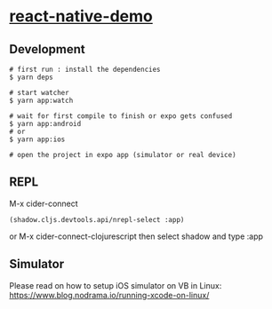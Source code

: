 # [react-native-demo]( )
 
## Development

```
# first run : install the dependencies
$ yarn deps

# start watcher
$ yarn app:watch

# wait for first compile to finish or expo gets confused
$ yarn app:android
# or
$ yarn app:ios

# open the project in expo app (simulator or real device)

```

## REPL

M-x cider-connect

```
(shadow.cljs.devtools.api/nrepl-select :app)
```

or M-x cider-connect-clojurescript
then select shadow and type :app

## Simulator
Please read on how to setup iOS simulator on VB in Linux:
https://www.blog.nodrama.io/running-xcode-on-linux/

 

